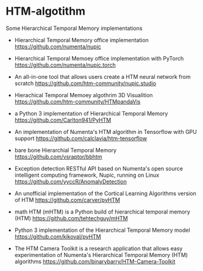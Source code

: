 # HTM-algotithm
Some Hierarchical Temporal Memory implementations
- Hierarchical Temporal Memory office implementation
  https://github.com/numenta/nupic
  
- Hierarchical Temporal Memoey office implementation with PyTorch
  https://github.com/numenta/nupic.torch
  
- An all-in-one tool that allows users create a HTM neural network from scratch
  https://github.com/htm-community/nupic.studio
  
- Hierachical Temporal Memoey algothrim 3D Visualition
  https://github.com/htm-community/HTMpandaVis
  
- a Python 3 implementation of Hierarchical Temporal Memory
  https://github.com/Carlton941/PyHTM
  
- An implementation of Numenta's HTM algorithm in Tensorflow with GPU support
  https://github.com/calclavia/htm-tensorflow
  
- bare bone Hierarchial Temporal Memory
  https://github.com/vsraptor/bbhtm
  
- Exception detection RESTful API based on Numenta's open source intelligent computing framework, Nupic, running on Linux
  https://github.com/yyccR/AnomalyDetection
  
- An unofficial implementation of the Cortical Learning Algorithms version of HTM
  https://github.com/carver/pyHTM
  
- math HTM (mHTM) is a Python build of hierarchical temporal memory (HTM)
  https://github.com/tehtechguy/mHTM
  
- Python 3 implementation of the Hierarchical Temporal Memory model
  https://github.com/kikoval/pyHTM
  
- The HTM Camera Toolkit is a research application that allows easy experimentation of Numenta's Hierarchical Temporal Memory (HTM) algorithms
  https://github.com/binarybarry/HTM-Camera-Toolkit
